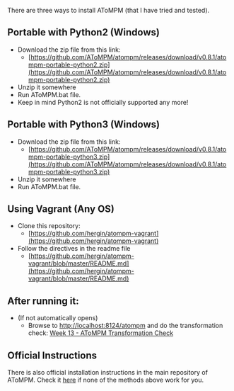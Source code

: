There are three ways to install AToMPM (that I have tried and tested).

## Portable with Python2 (Windows)

*   Download the zip file from this link:
    *   [https://github.com/AToMPM/atompm/releases/download/v0.8.1/atompm-portable-python2.zip](https://github.com/AToMPM/atompm/releases/download/v0.8.1/atompm-portable-python2.zip)
*   Unzip it somewhere
*   Run AToMPM.bat file.
*   Keep in mind Python2 is not officially supported any more!

## Portable with Python3 (Windows)

*   Download the zip file from this link:
    *   [https://github.com/AToMPM/atompm/releases/download/v0.8.1/atompm-portable-python3.zip](https://github.com/AToMPM/atompm/releases/download/v0.8.1/atompm-portable-python3.zip)
*   Unzip it somewhere
*   Run AToMPM.bat file.

## Using Vagrant (Any OS)

*   Clone this repository:
    *   [https://github.com/hergin/atompm-vagrant](https://github.com/hergin/atompm-vagrant)
*   Follow the directives in the readme file
    *   [https://github.com/hergin/atompm-vagrant/blob/master/README.md](https://github.com/hergin/atompm-vagrant/blob/master/README.md)

## After running it:

*   (If not automatically opens)
    *   Browse to [http://localhost:8124/atompm](http://localhost:8124/atompm) and do the transformation check: [Week 13 - AToMPM Transformation Check](https://bsu.instructure.com/courses/85755/pages/week-13-atompm-transformation-check "Week 13 - AToMPM Transformation Check")

## Official Instructions

There is also official installation instructions in the main repository of AToMPM. Check it [here](https://github.com/AToMPM/atompm) if none of the methods above work for you.